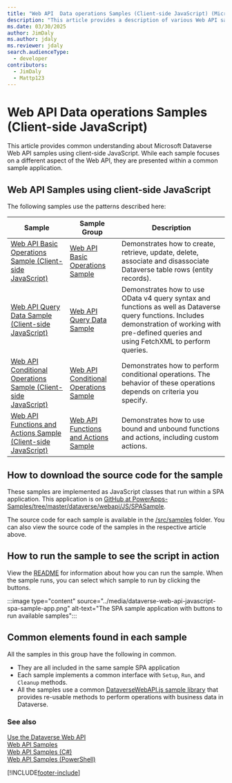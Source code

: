 ```yaml
---
title: "Web API  Data operations Samples (Client-side JavaScript) (Microsoft Dataverse)| Microsoft Docs"
description: "This article provides a description of various Web API samples that are implemented using client-side JavaScript"
ms.date: 03/30/2025
author: JimDaly
ms.author: jdaly
ms.reviewer: jdaly
search.audienceType:
  - developer
contributors:
  - JimDaly
  - Mattp123
---
```


# Web API Data operations Samples (Client-side JavaScript)

This article provides common understanding about Microsoft Dataverse Web API samples using client-side JavaScript. While each sample focuses on a different aspect of the Web API, they are presented within a common sample application.

<a name="bkmk_listOfSamples"></a>

## Web API Samples using client-side JavaScript

The following samples use the patterns described here:

|Sample|Sample Group|Description|
| --- | --- | --- |
| [Web API Basic Operations Sample (Client-side JavaScript)](samples/basic-operations-client-side-javascript.md)| [Web API Basic Operations Sample](web-api-basic-operations-sample.md)| Demonstrates how to create, retrieve, update, delete, associate and disassociate Dataverse table rows (entity records).|
| [Web API Query Data Sample (Client-side JavaScript)](samples/query-data-client-side-javascript.md)| [Web API Query Data Sample](web-api-query-data-sample.md)| Demonstrates how to use OData v4 query syntax and functions as well as Dataverse query functions. Includes demonstration of working with pre-defined queries and using FetchXML to perform queries. |
| [Web API Conditional Operations Sample (Client-side JavaScript)](samples/conditional-operations-client-side-javascript.md) | [Web API Conditional Operations Sample](web-api-conditional-operations-sample.md) | Demonstrates how to perform conditional operations. The behavior of these operations depends on criteria you specify.|
| [Web API Functions and Actions Sample (Client-side JavaScript)](samples/functions-actions-client-side-javascript.md)| [Web API Functions and Actions Sample](web-api-functions-actions-sample.md)| Demonstrates how to use bound and unbound functions and actions, including custom actions.|

<a name="bkmk_howToDownload"></a>

## How to download the source code for the sample

These samples are implemented as JavaScript classes that run within a SPA application. This application is on [GitHub at PowerApps-Samples/tree/master/dataverse/webapi/JS/SPASample](https://github.com/microsoft/PowerApps-Samples/tree/master/dataverse/webapi/JS/SPASample). 

The source code for each sample is available in the [/src/samples](https://github.com/microsoft/PowerApps-Samples/tree/master/dataverse/webapi/JS/SPASample/src/samples) folder. You can also view the source code of the samples in the respective article above.


<a name="bkmk_howToRunSample"></a>

## How to run the sample to see the script in action

View the [README](https://github.com/microsoft/PowerApps-Samples/tree/master/dataverse/webapi/JS/SPASample#readme) for information about how you can run the sample. When the sample runs, you can select which sample to run by clicking the buttons.

:::image type="content" source="../media/dataverse-web-api-javascript-spa-sample-app.png" alt-text="The SPA sample application with buttons to run available samples":::

<a name="bkmk_commonElements"></a>

## Common elements found in each sample

All the samples in this group have the following in common.

- They are all included in the same sample SPA application
- Each sample implements a common interface with `Setup`, `Run`, and `Cleanup` methods.
- All the samples use a common [DataverseWebAPI.js sample library](dataversewebapi-sample-library.md) that provides re-usable methods to perform operations with business data in Dataverse.


### See also

[Use the Dataverse Web API](overview.md)    
[Web API Samples](web-api-samples.md)   
[Web API Samples (C#)](web-api-samples-csharp.md)   
[Web API Samples (PowerShell)](web-api-samples-powershell.md)


[!INCLUDE[footer-include](../../../includes/footer-banner.md)]
